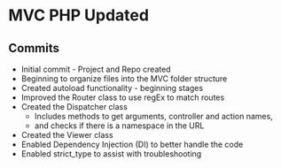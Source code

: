 # MVC PHP Updated

## Commits
* Initial commit - Project and Repo created
* Beginning to organize files into the MVC folder structure
* Created autoload functionality - beginning stages
* Improved the Router class to use regEx to match routes
* Created the Dispatcher class
  * Includes methods to get arguments, controller and action names,
  * and checks if there is a namespace in the URL
* Created the Viewer class
* Enabled Dependency Injection (DI) to better handle the code
* Enabled strict_type to assist with troubleshooting